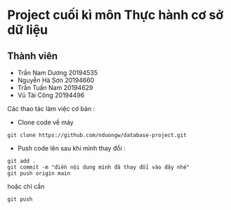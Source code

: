 # Project cuối kì môn Thực hành cơ sở dữ liệu
## Thành viên
- Trần Nam Dương 20194535
- Nguyễn Hà Sơn 20194660
- Trần Tuấn Nam 20194629
- Vũ Tài Công 20194496

Các thao tác làm việc cơ bản :
- Clone code về máy
```
git clone https://github.com/nduongw/database-project.git
```

- Push code lên sau khi mình thay đổi :
```
git add .
git commit -m "điền nội dung mình đã thay đổi vào đây nhé"
git push origin main 
```
hoặc chỉ cần 
```
git push
```